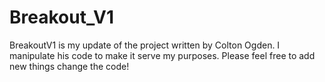 # Breakout_V1
BreakoutV1 is my update of the project written by Colton Ogden. I manipulate his code to make it serve my purposes. Please feel free to add new things change the code!  
